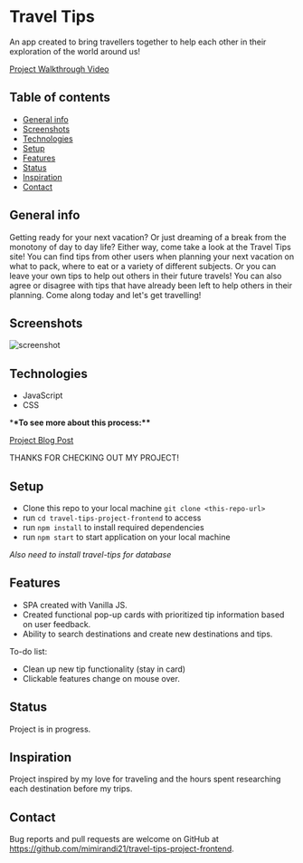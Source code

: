 # Travel Tips

An app created to bring travellers together to help each other in their exploration of the world around us!

<!-- ![screenshot](./public/login.png) -->

[Project Walkthrough Video](https://youtu.be/7XZx9x8PlTM)

## Table of contents

- [General info](#general-info)
- [Screenshots](#screenshots)
- [Technologies](#technologies)
- [Setup](#setup)
- [Features](#features)
- [Status](#status)
- [Inspiration](#inspiration)
- [Contact](#contact)

## General info

Getting ready for your next vacation? Or just dreaming of a break from the monotony of day to day life? Either way, come take a look at the Travel Tips site! You can find tips from other users when planning your next vacation on what to pack, where to eat or a variety of different subjects. Or you can leave your own tips to help out others in their future travels! You can also agree or disagree with tips that have already been left to help others in their planning.
Come along today and let's get travelling!

## Screenshots

![screenshot](./public/LOTRMovie.png)

## Technologies

- JavaScript
- CSS

\***\*To see more about this process:\*\***

[Project Blog Post](https://dev.to/meemeek/the-beginning-of-a-beautiful-friendship-with-javascript-hopefully-3fkj)

THANKS FOR CHECKING OUT MY PROJECT!

## Setup

- Clone this repo to your local machine `git clone <this-repo-url>`
- run `cd travel-tips-project-frontend` to access
- run `npm install` to install required dependencies
- run `npm start` to start application on your local machine

_Also need to install travel-tips for database_

## Features

- SPA created with Vanilla JS.
- Created functional pop-up cards with prioritized tip information based on user feedback.
- Ability to search destinations and create new destinations and tips.

To-do list:

- Clean up new tip functionality (stay in card)
- Clickable features change on mouse over.

## Status

Project is in progress.

## Inspiration

Project inspired by my love for traveling and the hours spent researching each destination before my trips.

## Contact

Bug reports and pull requests are welcome on GitHub at https://github.com/mimirandi21/travel-tips-project-frontend.
